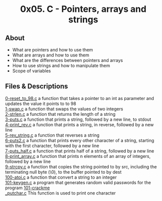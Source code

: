 # <div align="center">0x05. C - Pointers, arrays and strings</div>

## About

   - What are pointers and how to use them
   - What are arrays and how to use them
   - What are the differences between pointers and arrays
   - How to use strings and how to manipulate them
   - Scope of variables

## Files & Descriptions

[0-reset_to_98.c](https://github.com/Jenni-Foued/holbertonschool-low_level_programming/tree/master/0x05-pointers_arrays_strings/0-reset_to_98.c)  a function that takes a pointer to an int as parameter and updates the value it points to to 98</br>
[1-swap.c](https://github.com/Jenni-Foued/holbertonschool-low_level_programming/tree/master/0x05-pointers_arrays_strings/1-swap.c)  a function that swaps the values of two integers</br>
[2-strlen.c](https://github.com/Jenni-Foued/holbertonschool-low_level_programming/tree/master/0x05-pointers_arrays_strings/2-strlen.c)  a function that returns the length of a string </br>
[3-puts.c](https://github.com/Jenni-Foued/holbertonschool-low_level_programming/tree/master/0x05-pointers_arrays_strings/3-puts.c)  a function that prints a string, followed by a new line, to stdout </br>
[4-print_rev.c](https://github.com/Jenni-Foued/holbertonschool-low_level_programming/tree/master/0x05-pointers_arrays_strings/4-print_rev.c)  a function that prints a string, in reverse, followed by a new line </br>
[5-rev_string.c](https://github.com/Jenni-Foued/holbertonschool-low_level_programming/tree/master/0x05-pointers_arrays_strings/5-rev_string.c)  a function that reverses a string </br>
[6-puts2.c](https://github.com/Jenni-Foued/holbertonschool-low_level_programming/tree/master/0x05-pointers_arrays_strings/6-puts2.c)  a function that prints every other character of a string, starting with the first character, followed by a new line </br>
[7-puts_half.c](https://github.com/Jenni-Foued/holbertonschool-low_level_programming/tree/master/0x05-pointers_arrays_strings/7-puts_half.c)  a function that prints half of a string, followed by a new line </br>
[8-print_array.c](https://github.com/Jenni-Foued/holbertonschool-low_level_programming/tree/master/0x05-pointers_arrays_strings/8-print_array.c)  a function that prints n elements of an array of integers, followed by a new line </br>
[9-strcpy.c](https://github.com/Jenni-Foued/holbertonschool-low_level_programming/tree/master/0x05-pointers_arrays_strings/9-strcpy.c)   a function that copies the string pointed to by src, including the terminating null byte (\0), to the buffer pointed to by dest </br>
[100-atoi.c](https://github.com/Jenni-Foued/holbertonschool-low_level_programming/tree/master/0x05-pointers_arrays_strings/100-atoi.c)  a function that convert a string to an integer </br>
[101-keygen.c](https://github.com/Jenni-Foued/holbertonschool-low_level_programming/tree/master/0x05-pointers_arrays_strings/101-keygen.c)   a program that generates random valid passwords for the program [101-crackme](https://github.com/holbertonschool/0x04.c/blob/master/101-crackme)</br>
[_putchar.c](https://github.com/holbertonschool/_putchar.c/blob/master/_putchar.c) This function is used to print one character</br>
